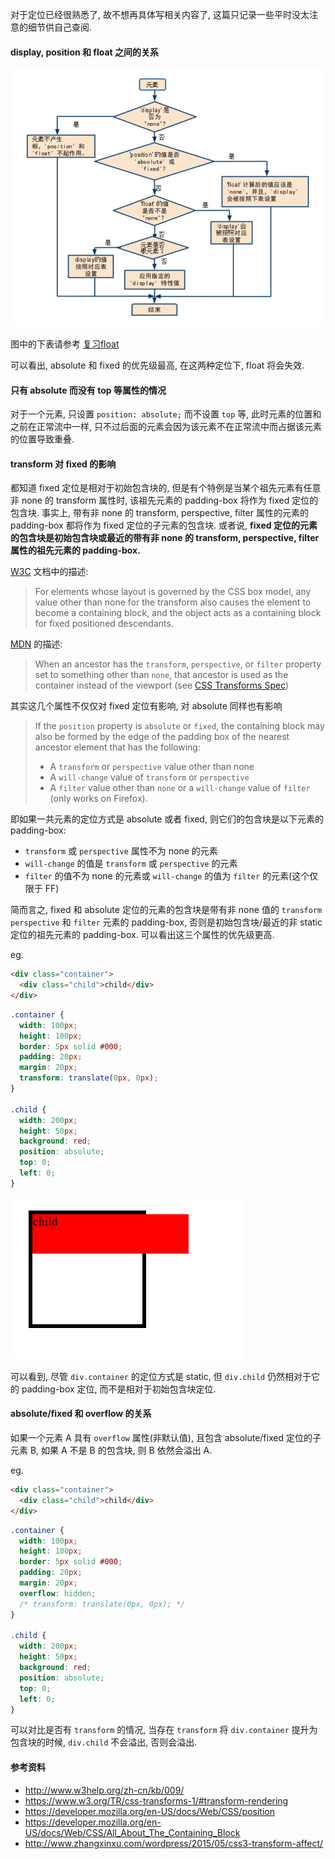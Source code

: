 对于定位已经很熟悉了, 故不想再具体写相关内容了, 这篇只记录一些平时没太注意的细节供自己查阅.



#### display, position 和 float 之间的关系

![img21](./images/img21.png)

图中的下表请参考 [复习float](./复习float.md)

可以看出, absolute 和 fixed 的优先级最高, 在这两种定位下, float 将会失效.



#### 只有 absolute 而没有 top 等属性的情况

对于一个元素, 只设置 `position: absolute;` 而不设置 `top` 等, 此时元素的位置和之前在正常流中一样, 只不过后面的元素会因为该元素不在正常流中而占据该元素的位置导致重叠.



#### transform 对 fixed 的影响

都知道 fixed 定位是相对于初始包含块的, 但是有个特例是当某个祖先元素有任意非 none 的 transform 属性时, 该祖先元素的 padding-box 将作为 fixed 定位的包含块. 事实上, 带有非 none 的 transform, perspective, filter 属性的元素的 padding-box 都将作为 fixed 定位的子元素的包含块. 或者说, **fixed 定位的元素的包含块是初始包含块或最近的带有非 none 的 transform, perspective, filter 属性的祖先元素的 padding-box.**

[W3C](https://www.w3.org/TR/css-transforms-1/#transform-rendering) 文档中的描述:

> For elements whose layout is governed by the CSS box model, any value other than none for the transform also causes the element to become a containing block, and the object acts as a containing block for fixed positioned descendants.

[MDN](https://developer.mozilla.org/en-US/docs/Web/CSS/position) 的描述:

> When an ancestor has the `transform`, `perspective`, or `filter` property set to something other than `none`, that ancestor is used as the container instead of the viewport (see [CSS Transforms Spec](https://www.w3.org/TR/css-transforms-1/#transform-rendering))

其实这几个属性不仅仅对 fixed 定位有影响, 对 absolute 同样也有影响

> If the `position` property is `absolute` or `fixed`, the containing block may also be formed by the edge of the padding box of the nearest ancestor element that has the following:
>
> * A `transform` or `perspective` value other than none
> * A `will-change` value of `transform` or `perspective`
> * A `filter` value other than `none` or a `will-change` value of `filter` (only works on Firefox).

即如果一共元素的定位方式是 absolute 或者 fixed, 则它们的包含块是以下元素的 padding-box:

* `transform` 或 `perspective` 属性不为 none 的元素
* `will-change` 的值是 `transform` 或 `perspective` 的元素
* `filter` 的值不为 none 的元素或 `will-change` 的值为 `filter` 的元素(这个仅限于 FF)

简而言之, fixed 和 absolute 定位的元素的包含块是带有非 none 值的 `transform` `perspective` 和 `filter` 元素的 padding-box, 否则是初始包含块/最近的非 static 定位的祖先元素的 padding-box. 可以看出这三个属性的优先级更高.

eg.

```html
<div class="container">
  <div class="child">child</div>
</div>
```

```css
.container {
  width: 100px;
  height: 100px;
  border: 5px solid #000;
  padding: 20px;
  margin: 20px;
  transform: translate(0px, 0px);
}

.child {
  width: 200px;
  height: 50px;
  background: red;
  position: absolute;
  top: 0;
  left: 0;
}
```

![img32](./images/img32.png)

可以看到, 尽管 `div.container` 的定位方式是 static, 但 `div.child` 仍然相对于它的 padding-box 定位, 而不是相对于初始包含块定位.



#### absolute/fixed 和 overflow 的关系

如果一个元素 A 具有 `overflow` 属性(非默认值), 且包含 absolute/fixed 定位的子元素 B, 如果 A 不是 B 的包含块, 则 B 依然会溢出 A.

eg.

```html
<div class="container">
  <div class="child">child</div>
</div>
```

```css
.container {
  width: 100px;
  height: 100px;
  border: 5px solid #000;
  padding: 20px;
  margin: 20px;
  overflow: hidden;
  /* transform: translate(0px, 0px); */
}

.child {
  width: 200px;
  height: 50px;
  background: red;
  position: absolute;
  top: 0;
  left: 0;
}
```

可以对比是否有 `transform` 的情况, 当存在 `transform` 将 `div.container` 提升为包含块的时候, `div.child` 不会溢出, 否则会溢出.



#### 参考资料

* http://www.w3help.org/zh-cn/kb/009/
* https://www.w3.org/TR/css-transforms-1/#transform-rendering
* https://developer.mozilla.org/en-US/docs/Web/CSS/position
* https://developer.mozilla.org/en-US/docs/Web/CSS/All_About_The_Containing_Block
* http://www.zhangxinxu.com/wordpress/2015/05/css3-transform-affect/